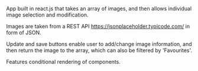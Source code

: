 App built in react.js that takes an array of images, and then allows individual image selection and modification.

Images are taken from a REST API https://jsonplaceholder.typicode.com/ in form of JSON.

Update and save buttons enable user to add/change image information, and then return the image to the array, which can also be filtered by 'Favourites'.

Features conditional rendering of components.
